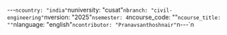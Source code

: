 ﻿---`ncountry: "india"`nuniversity: "cusat"`nbranch: "civil-engineering"`nversion: "2025"`nsemester: 4`ncourse_code: ""`ncourse_title: ""`nlanguage: "english"`ncontributor: "Pranavsanthoshnair"`n---`n
